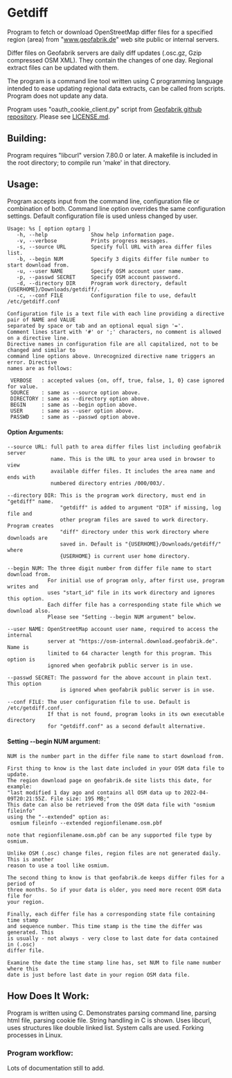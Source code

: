 # Getdiff
Program to fetch or download OpenStreetMap differ files for a specified region (area) from "www.geofabrik.de" web site public or internal servers.

Differ files on Geofabrik servers are daily diff updates (.osc.gz, Gzip compressed OSM XML). They contain the changes of one day. Regional extract files can be updated with them.

The program is a command line tool written using C programming language intended to ease updating regional data extracts, can be called from scripts. Program does not update any data.

Program uses "oauth_cookie_client.py" script from [Geofabrik github repository](https://github.com/geofabrik/sendfile_osm_oauth_protector/blob/master/doc/client.md). Please see [LICENSE.md](/LICENSE.md).

## Building:
Program requires "libcurl" version 7.80.0 or later. A makefile is included in the root directory; to compile run 'make' in that directory.

## Usage:
Program accepts input from the command line, configuration file or combination of both. Command line option overrides the same configuration settings. Default configuration file is used unless changed by user.
```
Usage: %s [ option optarg ]
   -h, --help              Show help information page.
   -v, --verbose           Prints progress messages.
   -s, --source URL        Specify full URL with area differ files list.
   -b, --begin NUM         Specify 3 digits differ file number to start download from.
   -u, --user NAME         Specify OSM account user name.
   -p, --passwd SECRET     Specify OSM account password.
   -d, --directory DIR     Program work directory, default {USERHOME}/Downloads/getdiff/.
   -c, --conf FILE         Configuration file to use, default /etc/getdiff.conf

Configuration file is a text file with each line providing a directive pair of NAME and VALUE
separated by space or tab and an optional equal sign '='.
Comment lines start with '#' or ';' characters, no comment is allowed on a directive line.
Directive names in configuration file are all capitalized, not to be changed and similar to
command line options above. Unrecognized directive name triggers an error. Directive
names are as follows:

 VERBOSE   : accepted values {on, off, true, false, 1, 0} case ignored for value.
 SOURCE    : same as --source option above.
 DIRECTORY : same as --directory option above.
 BEGIN     : same as --begin option above.
 USER      : same as --user option above.
 PASSWD    : same as --passwd option above.
```

#### Option Arguments:
```
--source URL: full path to area differ files list including geofabrik server
              name. This is the URL to your area used in browser to view
              available differ files. It includes the area name and ends with
              numbered directory entries /000/003/.

--directory DIR: This is the program work directory, must end in "getdiff" name.
                 "getdiff" is added to argument "DIR" if missing, log file and
                 other program files are saved to work directory. Program creates
                 "diff" directory under this work directory where downloads are
                 saved in. Default is "{USERHOME}/Downloads/getdiff/" where
                 {USERHOME} is current user home directory.

--begin NUM: The three digit number from differ file name to start download from.
             For initial use of program only, after first use, program writes and
             uses "start_id" file in its work directory and ignores this option.
             Each differ file has a corresponding state file which we download also.
             Please see "Setting --begin NUM argument" below.

--user NAME: OpenStreetMap account user name, required to access the internal
             server at "https://osm-internal.download.geofabrik.de". Name is
             limited to 64 character length for this program. This option is
             ignored when geofabrik public server is in use.

--passwd SECRET: The password for the above account in plain text. This option
                 is ignored when geofabrik public server is in use.

--conf FILE: The user configuration file to use. Default is /etc/getdiff.conf.
             If that is not found, program looks in its own executable directory
             for "getdiff.conf" as a second default alternative.
```
#### Setting --begin NUM argument:
```
NUM is the number part in the differ file name to start download from.

First thing to know is the last date included in your OSM data file to update.
The region download page on geofabrik.de site lists this date, for example:
"last modified 1 day ago and contains all OSM data up to 2022-04-09T20:21:55Z. File size: 195 MB;"
This date can also be retrieved from the OSM data file with "osmium fileinfo"
using the "--extended" option as:
 osmium fileinfo --extended regionfilename.osm.pbf

note that regionfilename.osm.pbf can be any supported file type by osmium.

Unlike OSM (.osc) change files, region files are not generated daily. This is another
reason to use a tool like osmium.

The second thing to know is that geofabrik.de keeps differ files for a period of
three months. So if your data is older, you need more recent OSM data file for
your region.

Finally, each differ file has a corresponding state file containing time stamp
and sequence number. This time stamp is the time the differ was generated. This
is usually - not always - very close to last date for data contained in (.osc)
differ file.

Examine the date the time stamp line has, set NUM to file name number where this
date is just before last date in your region OSM data file.
```
## How Does It Work:

Program is written using C. Demonstrates parsing command line, parsing html file, parsing cookie file.
String handling in C is shown. Uses libcurl, uses structures like double linked list. System calls are used. Forking processes in Linux.

### Program workflow:

Lots of documentation still to add.
